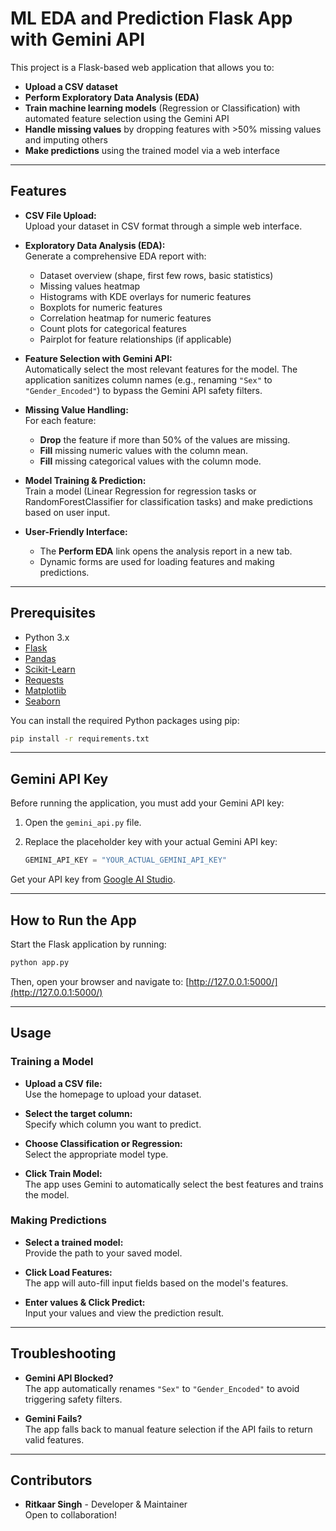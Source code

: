 # ML EDA and Prediction Flask App with Gemini API

This project is a Flask-based web application that allows you to:
- **Upload a CSV dataset**
- **Perform Exploratory Data Analysis (EDA)**
- **Train machine learning models** (Regression or Classification) with automated feature selection using the Gemini API
- **Handle missing values** by dropping features with >50% missing values and imputing others
- **Make predictions** using the trained model via a web interface

---

## Features

- **CSV File Upload:**  
  Upload your dataset in CSV format through a simple web interface.

- **Exploratory Data Analysis (EDA):**  
  Generate a comprehensive EDA report with:
  - Dataset overview (shape, first few rows, basic statistics)
  - Missing values heatmap
  - Histograms with KDE overlays for numeric features
  - Boxplots for numeric features
  - Correlation heatmap for numeric features
  - Count plots for categorical features
  - Pairplot for feature relationships (if applicable)

- **Feature Selection with Gemini API:**  
  Automatically select the most relevant features for the model. The application sanitizes column names (e.g., renaming `"Sex"` to `"Gender_Encoded"`) to bypass the Gemini API safety filters.

- **Missing Value Handling:**  
  For each feature:
  - **Drop** the feature if more than 50% of the values are missing.
  - **Fill** missing numeric values with the column mean.
  - **Fill** missing categorical values with the column mode.

- **Model Training & Prediction:**  
  Train a model (Linear Regression for regression tasks or RandomForestClassifier for classification tasks) and make predictions based on user input.

- **User-Friendly Interface:**  
  - The **Perform EDA** link opens the analysis report in a new tab.
  - Dynamic forms are used for loading features and making predictions.

---

## Prerequisites

- Python 3.x
- [Flask](https://flask.palletsprojects.com/)
- [Pandas](https://pandas.pydata.org/)
- [Scikit-Learn](https://scikit-learn.org/)
- [Requests](https://docs.python-requests.org/)
- [Matplotlib](https://matplotlib.org/)
- [Seaborn](https://seaborn.pydata.org/)

You can install the required Python packages using pip:

```bash
pip install -r requirements.txt
```

---

## Gemini API Key

Before running the application, you must add your Gemini API key:

1. Open the `gemini_api.py` file.
2. Replace the placeholder key with your actual Gemini API key:

   ```python
   GEMINI_API_KEY = "YOUR_ACTUAL_GEMINI_API_KEY"
   ```

Get your API key from [Google AI Studio](https://ai.google/).

---

## How to Run the App

Start the Flask application by running:

```bash
python app.py
```

Then, open your browser and navigate to: [http://127.0.0.1:5000/](http://127.0.0.1:5000/)

---

## Usage

### Training a Model

- **Upload a CSV file:**  
  Use the homepage to upload your dataset.

- **Select the target column:**  
  Specify which column you want to predict.

- **Choose Classification or Regression:**  
  Select the appropriate model type.

- **Click Train Model:**  
  The app uses Gemini to automatically select the best features and trains the model.

### Making Predictions

- **Select a trained model:**  
  Provide the path to your saved model.

- **Click Load Features:**  
  The app will auto-fill input fields based on the model's features.

- **Enter values & Click Predict:**  
  Input your values and view the prediction result.

---

## Troubleshooting

- **Gemini API Blocked?**  
  The app automatically renames `"Sex"` to `"Gender_Encoded"` to avoid triggering safety filters.

- **Gemini Fails?**  
  The app falls back to manual feature selection if the API fails to return valid features.

---

## Contributors

- **Ritkaar Singh** - Developer & Maintainer  
  Open to collaboration!
